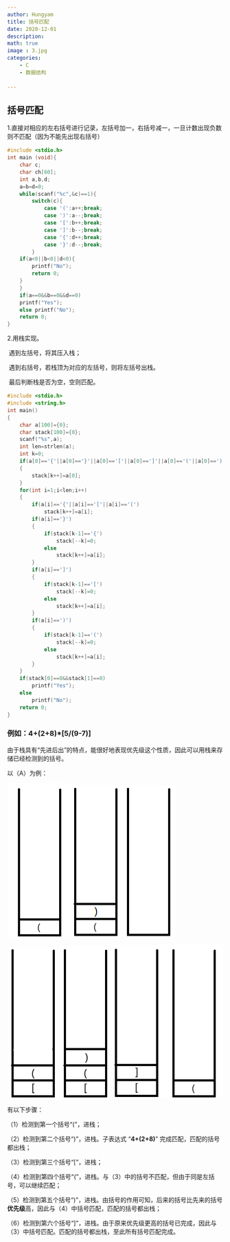 ```yaml
---
author: Hungyam
title: 括号匹配
date: 2020-12-01
description: 
math: true
image : 3.jpg
categories:
    - C
    - 数据结构

---
```


## 括号匹配

1.直接对相应的左右括号进行记录，左括号加一，右括号减一，一旦计数出现负数则不匹配（因为不能先出现右括号）

```C
#include <stdio.h>
int main (void){
    char c;
    char ch[60];
    int a,b,d;
    a=b=d=0;
    while(scanf("%c",&c)==1){
        switch(c){
            case '(':a++;break;
            case ')':a--;break;
            case '[':b++;break;
            case ']':b--;break;
            case '{':d++;break;
            case '}':d--;break;
        }
    if(a<0||b<0||d<0){
        printf("No");
        return 0;
    }
    }
    if(a==0&&b==0&&d==0)
    printf("Yes");
    else printf("No");
    return 0;
}
```

2.用栈实现。

​	遇到左括号，将其压入栈；

​	遇到右括号，若栈顶为对应的左括号，则将左括号出栈。

​	最后判断栈是否为空，空则匹配。

```C
#include <stdio.h>
#include <string.h>
int main()
{
    char a[100]={0};
    char stack[100]={0};
    scanf("%s",a);
    int len=strlen(a);
    int k=0;
    if(a[0]=='{'||a[0]=='}'||a[0]=='['||a[0]==']'||a[0]=='('||a[0]==')')
    {
        stack[k++]=a[0];
    }
    for(int i=1;i<len;i++)
    {
        if(a[i]=='{'||a[i]=='['||a[i]=='(')
            stack[k++]=a[i];
        if(a[i]=='}')
        {
            if(stack[k-1]=='{')
                stack[--k]=0;
            else
                stack[k++]=a[i];
        }
        if(a[i]==']')
        {
            if(stack[k-1]=='[')
                stack[--k]=0;
            else
                stack[k++]=a[i];
        }
        if(a[i]==')')
        {
            if(stack[k-1]=='(')
                stack[--k]=0;
            else
                stack[k++]=a[i];
        }
    }
    if(stack[0]==0&&stack[1]==0)
        printf("Yes");
    else
        printf("No");
    return 0;
}
```

 ### 例如：4+(2+8)*[5/(9-7)]​

由于栈具有“先进后出”的特点，能很好地表现优先级这个性质，因此可以用栈来存储已经检测到的括号。

以（A）为例：

![img](1.png)![img](2.png)![img](3.png)

![img](4.jpg)![img](5.png)![img](6.png)![img](1.png)

有以下步骤：

（1）检测到第一个括号“(”，进栈；

（2）检测到第二个括号“)”，进栈。子表达式 “**4+(2+8)**” 完成匹配，匹配的括号都出栈；

（3）检测到第三个括号“[”，进栈；

（4）检测到第四个括号“(”，进栈。与（3）中的括号不匹配，但由于同是左括号，可以继续匹配；

（5）检测到第五个括号“)”，进栈。由括号的作用可知，后来的括号比先来的括号**优先级**高，因此与（4）中括号匹配，匹配的括号都出栈；

（6）检测到第六个括号“]”，进栈。由于原来优先级更高的括号已完成，因此与（3）中括号匹配。匹配的括号都出栈，至此所有括号匹配完成。

